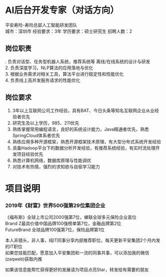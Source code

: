 # AI后台开发专家（对话方向）
平安寿险-寿险总部人工智能研发团队  
城市：深圳市 经验要求：3年 学历要求：硕士研究生  招聘人数：2

## 岗位职责
. 负责对话型、任务型机器人系统，推荐系统等 离线/在线系统的设计与研发   
2. 负责深度学习，NLP算法的应用落地与优化   
3. 根据业务需求对相关工具，算法平台进行稳定性和性能优化   
4. 负责线上高并发服务请求的性能优化

## 岗位要求
1. 3年以上互联网公司工作经验，具有BAT、今日头条等知名互联网企业从业经验者优先   
2. 研究生及以上学历，985、211优先   
3. 熟练掌握常用编程语言，良好的系统设计能力，Java精通者优先，熟悉SpringCloud体系者优先   
4. 熟练应用多种开源框架，熟悉开源框架技术原理，有大型分布式系统开发经验   
5. 具备Hadoop平台下的数据分析开发经验，有推荐系统经验，有实时流处理开发项目经验优先   
6. 熟悉计算机网络，数据库原理与性能调优   
7. 对技术有热情，强烈的求知欲与自驱学习能力

# 项目说明

### 2019年《财富》世界500强第29位集团企业
《福布斯》全球上市公司2000强第7位，蝉联全球多元保险企业首位  
Brand Z最具价值中国品牌100强榜单第7位，金融品牌第2位  
FutureBrand 全球品牌100强第7位，保险品牌第1位

本人非猎头，非人事，纯IT同事分享内部推荐职位，每天更新平安集团2个月内发的IT职位  
如果您技能匹配，愿意加入平安集团和一流的同事共事，可以添加我的微信(zaqweb)获取内推 

如果该信息能帮忙获得更好的发展请为项目点亮Star，转发给有需要的朋友




